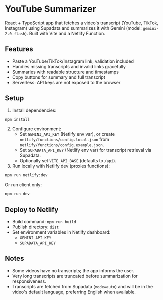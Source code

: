 # YouTube Summarizer

React + TypeScript app that fetches a video's transcript (YouTube, TikTok, Instagram) using Supadata and summarizes it with Gemini (model: `gemini-2.0-flash`). Built with Vite and a Netlify Function.

## Features
- Paste a YouTube/TikTok/Instagram link, validation included
- Handles missing transcripts and invalid links gracefully
- Summaries with readable structure and timestamps
- Copy buttons for summary and full transcript
- Serverless: API keys are not exposed to the browser

## Setup
1. Install dependencies:
```bash
npm install
```
2. Configure environment:
   - Set `GEMINI_API_KEY` (Netlify env var), or create `netlify/functions/config.local.json` from `netlify/functions/config.example.json`.
   - Set `SUPADATA_API_KEY` (Netlify env var) for transcript retrieval via Supadata.
   - Optionally set `VITE_API_BASE` (defaults to `/api`).
3. Run locally with Netlify dev (proxies functions):
```bash
npm run netlify:dev
```
Or run client only:
```bash
npm run dev
```

## Deploy to Netlify
- Build command: `npm run build`
- Publish directory: `dist`
- Set environment variables in Netlify dashboard:
  - `GEMINI_API_KEY`
  - `SUPADATA_API_KEY`

## Notes
- Some videos have no transcripts; the app informs the user.
- Very long transcripts are truncated before summarization for responsiveness.
- Transcripts are fetched from Supadata (`mode=auto`) and will be in the video's default language, preferring English when available.
